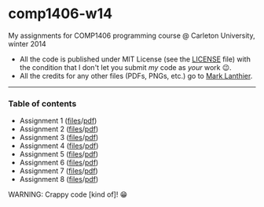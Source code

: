 comp1406-w14
============

My assignments for COMP1406 programming course @ Carleton University, winter 2014

- All the code is published under MIT License (see the [LICENSE](LICENSE) file) with the condition that I don't let you submit _my_ code as _your_ work :wink:.
- All the credits for any other files (PDFs, PNGs, etc.) go to [Mark Lanthier](http://people.scs.carleton.ca/~lanthier/).

---

### Table of contents
- Assignment 1 ([files](a1/)/[pdf](a1/COMP1406_A1_W2014.pdf))
- Assignment 2 ([files](a2/)/[pdf](a2/COMP1406_A2_W2014.pdf))
- Assignment 3 ([files](a3/)/[pdf](a3/COMP1406_A3_W2014.pdf))
- Assignment 4 ([files](a4/)/[pdf](a4/COMP1406_A4_W2014.pdf))
- Assignment 5 ([files](a5/)/[pdf](a5/COMP1406_A5_W2014.pdf))
- Assignment 6 ([files](a6/)/[pdf](a6/COMP1406_A6_W2014.pdf))
- Assignment 7 ([files](a7/)/[pdf](a7/COMP1406_A7_W2014.pdf))
- Assignment 8 ([files](a8/)/[pdf](a8/COMP1406_A8_W2014.pdf))

WARNING: Crappy code [kind of]! :grin:
